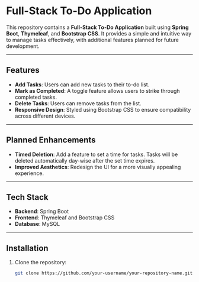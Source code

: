 # Full-Stack To-Do Application

This repository contains a **Full-Stack To-Do Application** built using **Spring Boot**, **Thymeleaf**, and **Bootstrap CSS**. It provides a simple and intuitive way to manage tasks effectively, with additional features planned for future development.

---

## Features

- **Add Tasks**: Users can add new tasks to their to-do list.
- **Mark as Completed**: A toggle feature allows users to strike through completed tasks.
- **Delete Tasks**: Users can remove tasks from the list.
- **Responsive Design**: Styled using Bootstrap CSS to ensure compatibility across different devices.

---

## Planned Enhancements

- **Timed Deletion**: Add a feature to set a time for tasks. Tasks will be deleted automatically day-wise after the set time expires.
- **Improved Aesthetics**: Redesign the UI for a more visually appealing experience.

---

## Tech Stack

- **Backend**: Spring Boot
- **Frontend**: Thymeleaf and Bootstrap CSS
- **Database**: MySQL

---

## Installation

1. Clone the repository:
   ```bash
   git clone https://github.com/your-username/your-repository-name.git
